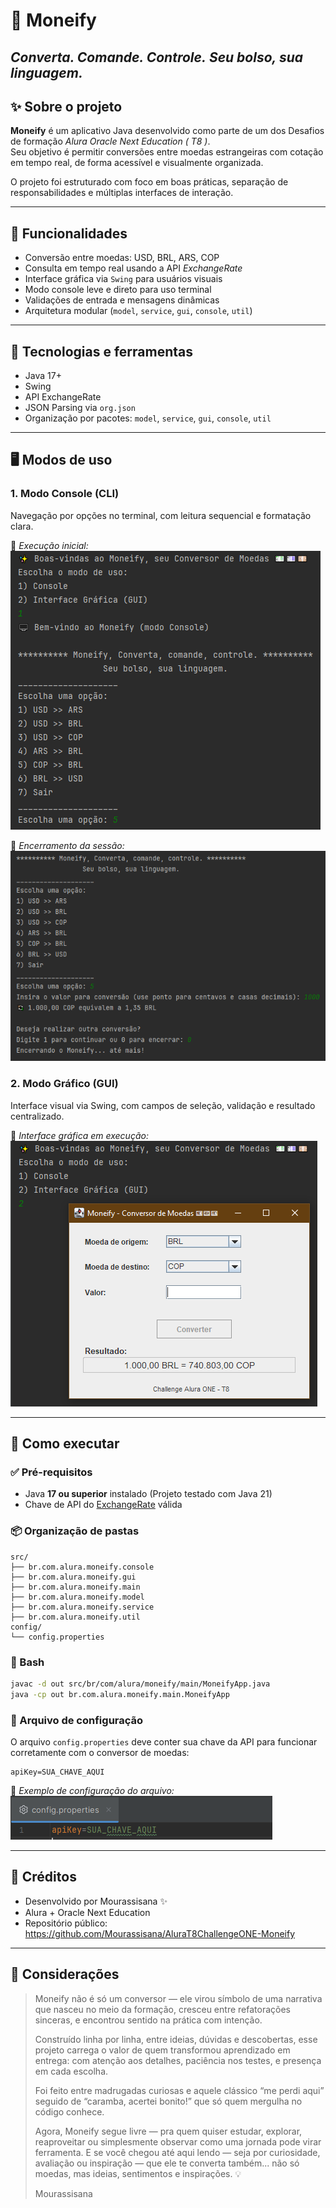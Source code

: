 # 💱 Moneify
_Converta. Comande. Controle._
_Seu bolso, sua linguagem._
---

## ✨ Sobre o projeto

**Moneify** é um aplicativo Java desenvolvido como parte de um dos Desafios de formação _Alura Oracle Next Education ( T8 )_.  
Seu objetivo é permitir conversões entre moedas estrangeiras com cotação em tempo real, de forma acessível e visualmente organizada.

O projeto foi estruturado com foco em boas práticas, separação de responsabilidades e múltiplas interfaces de interação.

---

## 🎯 Funcionalidades

- Conversão entre moedas: USD, BRL, ARS, COP
- Consulta em tempo real usando a API _ExchangeRate_
- Interface gráfica via `Swing` para usuários visuais
- Modo console leve e direto para uso terminal
- Validações de entrada e mensagens dinâmicas
- Arquitetura modular (`model`, `service`, `gui`, `console`, `util`)

---

## 🔧 Tecnologias e ferramentas

- Java 17+
- Swing
- API ExchangeRate
- JSON Parsing via `org.json`
- Organização por pacotes: `model`, `service`, `gui`, `console`, `util`

---

## 🖥️ Modos de uso

### 1. Modo Console (CLI)

Navegação por opções no terminal, com leitura sequencial e formatação clara.

📸 *Execução inicial:*  
![Início do Console](assets/Console/InitConsole.PNG)

📸 *Encerramento da sessão:*  
![Encerramento do Console](assets/Console/WrapUpConsole.PNG)

### 2. Modo Gráfico (GUI)

Interface visual via Swing, com campos de seleção, validação e resultado centralizado.

📸 *Interface gráfica em execução:*  
![Interface gráfica do Moneify](assets/GUI/RunningGUI.PNG)

---

## 🚀 Como executar

### ✅ Pré-requisitos
- Java **17 ou superior** instalado (Projeto testado com Java 21)
- Chave de API do [ExchangeRate](https://www.exchangerate-api.com/) válida

### 📦 Organização de pastas
```shell
src/
├── br.com.alura.moneify.console
├── br.com.alura.moneify.gui
├── br.com.alura.moneify.main
├── br.com.alura.moneify.model
├── br.com.alura.moneify.service
├── br.com.alura.moneify.util
config/
└── config.properties
```

### 🐚 Bash
```bash
javac -d out src/br/com/alura/moneify/main/MoneifyApp.java
java -cp out br.com.alura.moneify.main.MoneifyApp
```

### 🔐 Arquivo de configuração

O arquivo `config.properties` deve conter sua chave da API para funcionar corretamente com o conversor de moedas:

```properties
apiKey=SUA_CHAVE_AQUI
```

📸 *Exemplo de configuração do arquivo:*  
![SUA_CHAVE_API](assets/Config/SUA_CHAVE_AQUI.PNG)

---

## 🙋 Créditos

- Desenvolvido por Mourassisana ✨
- Alura + Oracle Next Education
- Repositório público: https://github.com/Mourassisana/AluraT8ChallengeONE-Moneify

---

## 💬 Considerações

> Moneify não é só um conversor — ele virou símbolo 
> de uma narrativa que nasceu no meio da formação, cresceu entre refatorações sinceras, 
> e encontrou sentido na prática com intenção.
> 
>Construído linha por linha, entre ideias, dúvidas e descobertas, esse projeto carrega 
> o valor de quem transformou aprendizado em entrega: com atenção aos detalhes, paciência nos testes, 
> e presença em cada escolha.
>
>Foi feito entre madrugadas curiosas e aquele clássico “me perdi aqui” seguido de “caramba, acertei bonito!” 
> que só quem mergulha no código conhece.
>
>Agora, Moneify segue livre — pra quem quiser estudar, explorar, reaproveitar ou 
> simplesmente observar como uma jornada pode virar ferramenta. E se você chegou até aqui lendo 
> — seja por curiosidade, avaliação ou inspiração — que ele te converta também... não só moedas, mas ideias, 
> sentimentos e inspirações. 💡
>                                   
>Mourassisana

